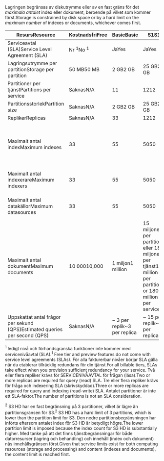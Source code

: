 <span data-ttu-id="c9097-101">Lagringen begränsas av diskutrymme eller av en fast gräns för det *maximala antalet* index eller dokument, beroende på vilket som kommer först.</span><span class="sxs-lookup"><span data-stu-id="c9097-101">Storage is constrained by disk space or by a hard limit on the *maximum number* of indexes or documents, whichever comes first.</span></span>

| <span data-ttu-id="c9097-102">Resurs</span><span class="sxs-lookup"><span data-stu-id="c9097-102">Resource</span></span> | <span data-ttu-id="c9097-103">Kostnadsfri</span><span class="sxs-lookup"><span data-stu-id="c9097-103">Free</span></span> | <span data-ttu-id="c9097-104">Basic</span><span class="sxs-lookup"><span data-stu-id="c9097-104">Basic</span></span> | <span data-ttu-id="c9097-105">S1</span><span class="sxs-lookup"><span data-stu-id="c9097-105">S1</span></span> | <span data-ttu-id="c9097-106">S2</span><span class="sxs-lookup"><span data-stu-id="c9097-106">S2</span></span> | <span data-ttu-id="c9097-107">S3</span><span class="sxs-lookup"><span data-stu-id="c9097-107">S3</span></span> | <span data-ttu-id="c9097-108">S3 HD</span><span class="sxs-lookup"><span data-stu-id="c9097-108">S3 HD</span></span> |
| --- | --- | --- | --- | --- | --- | --- |
| <span data-ttu-id="c9097-109">Serviceavtal (SLA)</span><span class="sxs-lookup"><span data-stu-id="c9097-109">Service Level Agreement (SLA)</span></span> |<span data-ttu-id="c9097-110">Nr <sup>1</sup></span><span class="sxs-lookup"><span data-stu-id="c9097-110">No <sup>1</sup></span></span> |<span data-ttu-id="c9097-111">Ja</span><span class="sxs-lookup"><span data-stu-id="c9097-111">Yes</span></span> |<span data-ttu-id="c9097-112">Ja</span><span class="sxs-lookup"><span data-stu-id="c9097-112">Yes</span></span> |<span data-ttu-id="c9097-113">Ja</span><span class="sxs-lookup"><span data-stu-id="c9097-113">Yes</span></span> |<span data-ttu-id="c9097-114">Ja</span><span class="sxs-lookup"><span data-stu-id="c9097-114">Yes</span></span> |<span data-ttu-id="c9097-115">Ja</span><span class="sxs-lookup"><span data-stu-id="c9097-115">Yes</span></span> |
| <span data-ttu-id="c9097-116">Lagringsutrymme per partition</span><span class="sxs-lookup"><span data-stu-id="c9097-116">Storage per partition</span></span> |<span data-ttu-id="c9097-117">50 MB</span><span class="sxs-lookup"><span data-stu-id="c9097-117">50 MB</span></span> |<span data-ttu-id="c9097-118">2 GB</span><span class="sxs-lookup"><span data-stu-id="c9097-118">2 GB</span></span> |<span data-ttu-id="c9097-119">25 GB</span><span class="sxs-lookup"><span data-stu-id="c9097-119">25 GB</span></span> |<span data-ttu-id="c9097-120">100 GB</span><span class="sxs-lookup"><span data-stu-id="c9097-120">100 GB</span></span> |<span data-ttu-id="c9097-121">200 GB</span><span class="sxs-lookup"><span data-stu-id="c9097-121">200 GB</span></span> |<span data-ttu-id="c9097-122">200 GB</span><span class="sxs-lookup"><span data-stu-id="c9097-122">200 GB</span></span> |
| <span data-ttu-id="c9097-123">Partitioner per tjänst</span><span class="sxs-lookup"><span data-stu-id="c9097-123">Partitions per service</span></span> |<span data-ttu-id="c9097-124">Saknas</span><span class="sxs-lookup"><span data-stu-id="c9097-124">N/A</span></span> |<span data-ttu-id="c9097-125">1</span><span class="sxs-lookup"><span data-stu-id="c9097-125">1</span></span> |<span data-ttu-id="c9097-126">12</span><span class="sxs-lookup"><span data-stu-id="c9097-126">12</span></span> |<span data-ttu-id="c9097-127">12</span><span class="sxs-lookup"><span data-stu-id="c9097-127">12</span></span> |<span data-ttu-id="c9097-128">12</span><span class="sxs-lookup"><span data-stu-id="c9097-128">12</span></span> |<span data-ttu-id="c9097-129">3 <sup>2</sup></span><span class="sxs-lookup"><span data-stu-id="c9097-129">3 <sup>2</sup></span></span> |
| <span data-ttu-id="c9097-130">Partitionsstorlek</span><span class="sxs-lookup"><span data-stu-id="c9097-130">Partition size</span></span> |<span data-ttu-id="c9097-131">Saknas</span><span class="sxs-lookup"><span data-stu-id="c9097-131">N/A</span></span> |<span data-ttu-id="c9097-132">2 GB</span><span class="sxs-lookup"><span data-stu-id="c9097-132">2 GB</span></span> |<span data-ttu-id="c9097-133">25 GB</span><span class="sxs-lookup"><span data-stu-id="c9097-133">25 GB</span></span> |<span data-ttu-id="c9097-134">100 GB</span><span class="sxs-lookup"><span data-stu-id="c9097-134">100 GB</span></span> |<span data-ttu-id="c9097-135">200 GB</span><span class="sxs-lookup"><span data-stu-id="c9097-135">200 GB</span></span> |<span data-ttu-id="c9097-136">200 GB</span><span class="sxs-lookup"><span data-stu-id="c9097-136">200 GB</span></span> |
| <span data-ttu-id="c9097-137">Repliker</span><span class="sxs-lookup"><span data-stu-id="c9097-137">Replicas</span></span> |<span data-ttu-id="c9097-138">Saknas</span><span class="sxs-lookup"><span data-stu-id="c9097-138">N/A</span></span> |<span data-ttu-id="c9097-139">3</span><span class="sxs-lookup"><span data-stu-id="c9097-139">3</span></span> |<span data-ttu-id="c9097-140">12</span><span class="sxs-lookup"><span data-stu-id="c9097-140">12</span></span> |<span data-ttu-id="c9097-141">12</span><span class="sxs-lookup"><span data-stu-id="c9097-141">12</span></span> |<span data-ttu-id="c9097-142">12</span><span class="sxs-lookup"><span data-stu-id="c9097-142">12</span></span> |<span data-ttu-id="c9097-143">12</span><span class="sxs-lookup"><span data-stu-id="c9097-143">12</span></span> |
| <span data-ttu-id="c9097-144">Maximalt antal index</span><span class="sxs-lookup"><span data-stu-id="c9097-144">Maximum indexes</span></span> |<span data-ttu-id="c9097-145">3</span><span class="sxs-lookup"><span data-stu-id="c9097-145">3</span></span> |<span data-ttu-id="c9097-146">5</span><span class="sxs-lookup"><span data-stu-id="c9097-146">5</span></span> |<span data-ttu-id="c9097-147">50</span><span class="sxs-lookup"><span data-stu-id="c9097-147">50</span></span> |<span data-ttu-id="c9097-148">200</span><span class="sxs-lookup"><span data-stu-id="c9097-148">200</span></span> |<span data-ttu-id="c9097-149">200</span><span class="sxs-lookup"><span data-stu-id="c9097-149">200</span></span> |<span data-ttu-id="c9097-150">1 000 per partition eller 3 000 per tjänst</span><span class="sxs-lookup"><span data-stu-id="c9097-150">1000 per partition or 3000 per service</span></span> |
| <span data-ttu-id="c9097-151">Maximalt antal indexerare</span><span class="sxs-lookup"><span data-stu-id="c9097-151">Maximum indexers</span></span> |<span data-ttu-id="c9097-152">3</span><span class="sxs-lookup"><span data-stu-id="c9097-152">3</span></span> |<span data-ttu-id="c9097-153">5</span><span class="sxs-lookup"><span data-stu-id="c9097-153">5</span></span> |<span data-ttu-id="c9097-154">50</span><span class="sxs-lookup"><span data-stu-id="c9097-154">50</span></span> |<span data-ttu-id="c9097-155">200</span><span class="sxs-lookup"><span data-stu-id="c9097-155">200</span></span> |<span data-ttu-id="c9097-156">200</span><span class="sxs-lookup"><span data-stu-id="c9097-156">200</span></span> |<span data-ttu-id="c9097-157">Inget stöd för indexerare</span><span class="sxs-lookup"><span data-stu-id="c9097-157">No indexer support</span></span> |
| <span data-ttu-id="c9097-158">Maximalt antal datakällor</span><span class="sxs-lookup"><span data-stu-id="c9097-158">Maximum datasources</span></span> |<span data-ttu-id="c9097-159">3</span><span class="sxs-lookup"><span data-stu-id="c9097-159">3</span></span> |<span data-ttu-id="c9097-160">5</span><span class="sxs-lookup"><span data-stu-id="c9097-160">5</span></span> |<span data-ttu-id="c9097-161">50</span><span class="sxs-lookup"><span data-stu-id="c9097-161">50</span></span> |<span data-ttu-id="c9097-162">200</span><span class="sxs-lookup"><span data-stu-id="c9097-162">200</span></span> |<span data-ttu-id="c9097-163">200</span><span class="sxs-lookup"><span data-stu-id="c9097-163">200</span></span> |<span data-ttu-id="c9097-164">Inget stöd för indexerare</span><span class="sxs-lookup"><span data-stu-id="c9097-164">No indexer support</span></span> |
| <span data-ttu-id="c9097-165">Maximalt antal dokument</span><span class="sxs-lookup"><span data-stu-id="c9097-165">Maximum documents</span></span> |<span data-ttu-id="c9097-166">10 000</span><span class="sxs-lookup"><span data-stu-id="c9097-166">10,000</span></span> |<span data-ttu-id="c9097-167">1 miljon</span><span class="sxs-lookup"><span data-stu-id="c9097-167">1 million</span></span> |<span data-ttu-id="c9097-168">15 miljoner per partition eller 180 miljoner per tjänst</span><span class="sxs-lookup"><span data-stu-id="c9097-168">15 million per partition or 180 million per service</span></span> |<span data-ttu-id="c9097-169">60 miljoner per partition eller 720 miljoner per tjänst</span><span class="sxs-lookup"><span data-stu-id="c9097-169">60 million per partition or 720 million per service</span></span> |<span data-ttu-id="c9097-170">120 miljoner per partition eller 1,4 miljarder per tjänst</span><span class="sxs-lookup"><span data-stu-id="c9097-170">120 million per partition or 1.4 billion per service</span></span> |<span data-ttu-id="c9097-171">1 miljon per index eller 200 miljoner per partition</span><span class="sxs-lookup"><span data-stu-id="c9097-171">1 million per index or 200 million per partition</span></span> |
| <span data-ttu-id="c9097-172">Uppskattat antal frågor per sekund (QPS)</span><span class="sxs-lookup"><span data-stu-id="c9097-172">Estimated queries per second (QPS)</span></span> |<span data-ttu-id="c9097-173">Saknas</span><span class="sxs-lookup"><span data-stu-id="c9097-173">N/A</span></span> |<span data-ttu-id="c9097-174">~ 3 per replik</span><span class="sxs-lookup"><span data-stu-id="c9097-174">~3 per replica</span></span> |<span data-ttu-id="c9097-175">~ 15 per replik</span><span class="sxs-lookup"><span data-stu-id="c9097-175">~15 per replica</span></span> |<span data-ttu-id="c9097-176">~ 60 per replik</span><span class="sxs-lookup"><span data-stu-id="c9097-176">~60 per replica</span></span> |<span data-ttu-id="c9097-177">~ 60 per replik</span><span class="sxs-lookup"><span data-stu-id="c9097-177">~60 per replica</span></span> |<span data-ttu-id="c9097-178">>60 per replik</span><span class="sxs-lookup"><span data-stu-id="c9097-178">>60 per replica</span></span> |

<span data-ttu-id="c9097-179"><sup>1</sup> ledigt nivå och förhandsgranska funktioner inte kommer med servicenivåavtal (SLA).</span><span class="sxs-lookup"><span data-stu-id="c9097-179"><sup>1</sup> Free tier and preview features do not come with service level agreements (SLAs).</span></span> <span data-ttu-id="c9097-180">För alla fakturerbar nivåer börjar SLA gälla när du etablerar tillräcklig redundans för din tjänst.</span><span class="sxs-lookup"><span data-stu-id="c9097-180">For all billable tiers, SLAs take effect when you provision sufficient redundancy for your service.</span></span> <span data-ttu-id="c9097-181">Två eller flera repliker krävs för SERVICENIVÅAVTAL för frågan (läsa).</span><span class="sxs-lookup"><span data-stu-id="c9097-181">Two or more replicas are required for query (read) SLA.</span></span> <span data-ttu-id="c9097-182">Tre eller flera repliker krävs för fråga och indexering SLA (skrivskyddad).</span><span class="sxs-lookup"><span data-stu-id="c9097-182">Three or more replicas are required for query and indexing (read-write) SLA.</span></span> <span data-ttu-id="c9097-183">Antalet partitioner är inte ett SLA-faktor.</span><span class="sxs-lookup"><span data-stu-id="c9097-183">The number of partitions is not an SLA consideration.</span></span> 

<span data-ttu-id="c9097-184"><sup>2</sup> S3 HD har en fast begränsning på 3 partitioner, vilket är lägre än partitionsgränsen för S3.</span><span class="sxs-lookup"><span data-stu-id="c9097-184"><sup>2</sup> S3 HD has a hard limit of 3 partitions, which is lower than the partition limit for S3.</span></span> <span data-ttu-id="c9097-185">Den nedre partitionsbegränsningen har införts eftersom antalet index för S3 HD är betydligt högre.</span><span class="sxs-lookup"><span data-stu-id="c9097-185">The lower partition limit is imposed because the index count for S3 HD is substantially higher.</span></span> <span data-ttu-id="c9097-186">Med tanke på att det finns tjänstbegränsningar för både datorresurser (lagring och behandling) och innehåll (index och dokument) nås innehållsgränsen först.</span><span class="sxs-lookup"><span data-stu-id="c9097-186">Given that service limits exist for both computing resources (storage and processing) and content (indexes and documents), the content limit is reached first.</span></span>
